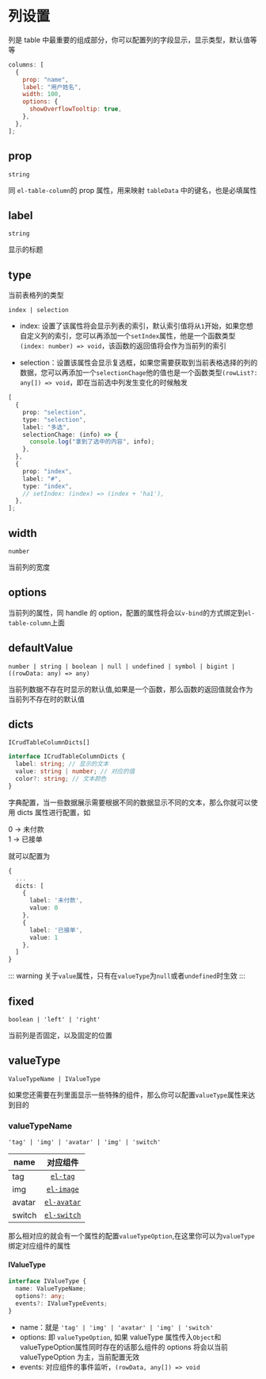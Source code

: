 # 列设置

列是 table 中最重要的组成部分，你可以配置列的字段显示，显示类型，默认值等等

```js
columns: [
  {
    prop: "name",
    label: "用户姓名",
    width: 100,
    options: {
      showOverflowTooltip: true,
    },
  },
];
```

## prop

`string`

同 `el-table-column`的 prop 属性，用来映射 `tableData` 中的键名，也是必填属性

## label

`string`

显示的标题

## type

当前表格列的类型

`index | selection`

- index: 设置了该属性将会显示列表的索引，默认索引值将从`1`开始，如果您想自定义列的索引，您可以再添加一个`setIndex`属性，他是一个函数类型`(index: number) => void`，该函数的返回值将会作为当前列的索引

- selection：设置该属性会显示复选框，如果您需要获取到当前表格选择的列的数据，您可以再添加一个`selectionChage`他的值也是一个函数类型`(rowList?: any[]) => void`，即在当前选中列发生变化的时候触发

```ts
[
  {
    prop: "selection",
    type: "selection",
    label: "多选",
    selectionChage: (info) => {
      console.log("拿到了选中的内容", info);
    },
  },
  {
    prop: "index",
    label: "#",
    type: "index",
    // setIndex: (index) => (index + 'ha1'),
  },
];
```

## width

`number`

当前列的宽度

## options

当前列的属性，同 handle 的 option，配置的属性将会以`v-bind`的方式绑定到`el-table-column`上面

## defaultValue

`number | string | boolean | null | undefined | symbol | bigint | ((rowData: any) => any)`

当前列数据不存在时显示的默认值,如果是一个函数，那么函数的返回值就会作为当前列不存在时的默认值

## dicts

`ICrudTableColumnDicts[]`

```ts
interface ICrudTableColumnDicts {
  label: string; // 显示的文本
  value: string | number; // 对应的值
  color?: string; // 文本颜色
}
```

字典配置，当一些数据展示需要根据不同的数据显示不同的文本，那么你就可以使用 dicts 属性进行配置，如

0 -> 未付款
<br />
1 -> 已接单

就可以配置为

```ts
{
  ...
  dicts: [
    {
      label: '未付款',
      value: 0
    },
    {
      label: '已接单',
      value: 1
    },
  ]
}
```

::: warning
关于`value`属性，只有在`valueType`为`null`或者`undefined`时生效
:::

## fixed

`boolean | 'left' | 'right'`

当前列是否固定，以及固定的位置

## valueType

`ValueTypeName | IValueType`

如果您还需要在列里面显示一些特殊的组件，那么你可以配置`valueType`属性来达到目的

### valueTypeName

`'tag' | 'img' | 'avatar' | 'img' | 'switch'`

| name   |                                    对应组件                                     |
| ------ | :-----------------------------------------------------------------------------: |
| tag    |    [`el-tag`](https://element-plus.org/en-US/component/tag.html#basic-usage)    |
| img    |  [`el-image`](https://element-plus.org/en-US/component/image.html#basic-usage)  |
| avatar |       [`el-avatar`](https://element-plus.org/en-US/component/avatar.html)       |
| switch | [`el-switch`](https://element-plus.org/en-US/component/switch.html#basic-usage) |

那么相对应的就会有一个属性的配置`valueTypeOption`,在这里你可以为`valueType`绑定对应组件的属性

#### IValueType

```ts
interface IValueType {
  name: ValueTypeName;
  options?: any;
  events?: IValueTypeEvents;
}
```

- name：就是 `'tag' | 'img' | 'avatar' | 'img' | 'switch'`
- options: 即 `valueTypeOption`, 如果 valueType   属性传入`Object`和valueTypeOption属性同时存在的话那么组件的 options 将会以当前 valueTypeOption 为主，当前配置无效
- events: 对应组件的事件监听，`(rowData, any[]) => void`

